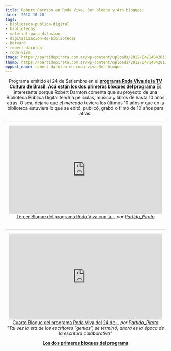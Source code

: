 ```yaml
---
title: Robert Darnton en Roda Viva, 3er bloque y 4to bloques.
date: '2012-10-28'
tags:
- biblioteca-publica-digital
- bibliotecas
- material-para-difusion
- digitalizacion-de-bibliotecas
- harvard
- robert-darnton
- roda-viva
image: https://partidopirata.com.ar/wp-content/uploads/2012/04/140420121270.jpg
thumb: https://partidopirata.com.ar/wp-content/uploads/2012/04/140420121270-150x150.jpg
wppost_name: robert-darnton-en-roda-viva-3er-bloque
---
```


<p style="text-align: center;">Programa emitido el 24 de Setiembre en el <strong><a href="http://tvcultura.cmais.com.br/rodaviva/roda-viva-recebe-robert-darnton" target="_blank">programa Roda Viva de la TV Cultura de Brasil.</a></strong>
<strong><a href="https://partidopirata.com.ar/6884/robert-darnton-director-de-las-bibliotecas-de-harvard-el-partido-pirata-tambien-en-harvard">Acá están los dos primeros bloques del programa</a></strong>
Es interesante porque Robert Darnton comenta que su proyecto de una Biblioteca Pública Digital tendría películas, música y libros de hasta 10 años atrás. O sea, dejaría que el <em>mercado</em> tuviera los últimos 10 años y que en la biblioteca estuviera lo que se editó, publicó, grabó o filmó de 10 años para atrás.</p>


<hr />

<center>
<iframe src="http://www.dailymotion.com/embed/video/xuoc1d" frameborder="0" width="480" height="278"></iframe>
<a href="http://www.dailymotion.com/video/xuoc1d_tercer-bloque-del-programa-roda-viva-con-la-entrevista-a-robert-darnton_news" target="_blank">Tercer Bloque del programa Roda Viva con la...</a> <em>por <a href="http://www.dailymotion.com/Partido_Pirata" target="_blank">Partido_Pirata</a></em></center>&nbsp;

<hr />

<center>
<iframe src="http://www.dailymotion.com/embed/video/xuowil" frameborder="0" width="480" height="270"></iframe>
<a href="http://www.dailymotion.com/video/xuowil_cuarto-bloque-del-programa-roda-viva-del-24-de-setiembre-entrevistando-a-robert-darnton_news" target="_blank">Cuarto Bloque del programa Roda Viva del 24 de...</a> <em>por <a href="http://www.dailymotion.com/Partido_Pirata" target="_blank">Partido_Pirata</a></em></center><center></center><center><em>"Tal vez la era de los escritores "genios", se terminó, ahora es la época de la escritura colaborativa"</em></center>
<p style="text-align: center;"><strong><a href="https://partidopirata.com.ar/6884/robert-darnton-director-de-las-bibliotecas-de-harvard-el-partido-pirata-tambien-en-harvard">Los dos primeros bloques del programa</a></strong></p>
